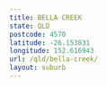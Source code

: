 ```yaml
---
title: BELLA CREEK
state: QLD
postcode: 4570
latitude: -26.153831
longitude: 152.616943
url: /qld/bella-creek/
layout: suburb
---
```

